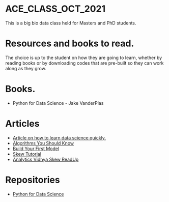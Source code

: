 # ACE_CLASS_OCT_2021

This is a big bio data class held for Masters and PhD students.

# Resources and books to read.

The choice is up to the student on how they are going to learn, whether by reading books or by downloading codes that are pre-built so they can work along as they grow.

# Books.
- Python for Data Science - Jake VanderPlas

# Articles

- [Article on how to learn data science quickly.](https://towardsdatascience.com/use-these-tools-to-learn-data-science-faster-8f3bb22371ba)
- [Algorithms You Should Know](https://medium.com/codex/11-ml-algorithms-you-should-know-in-2021-8fecbd3a2a1a)
- [Build Your First Model](https://python.plainenglish.io/create-your-first-machine-learning-module-with-python-a3e2ba39312a)
- [Skew Tutorial](https://pub.towardsai.net/skewness-and-kurtosis-explanation-in-detail-along-with-cheat-sheet-4ad2373169a8)
- [Analytics Vidhya Skew ReadUp](https://www.analyticsvidhya.com/blog/2020/07/what-is-skewness-statistics/)

# Repositories

- [Python for Data Science](https://github.com/atwine/PythonDataScienceHandbook)
